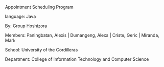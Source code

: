 Appointment Scheduling Program

language: Java

By: Group Hoshizora

Members:
    Paningbatan, Alexis |
    Dumangeng, Alexa |
    Criste, Geric |
    Miranda, Mark

School: University of the Cordilleras

Department: College of Information Technology and Computer Science
